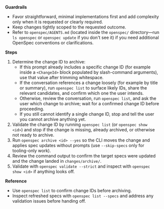 **Guardrails**
- Favor straightforward, minimal implementations first and add complexity only when it is requested or clearly required.
- Keep changes tightly scoped to the requested outcome.
- Refer to `openspec/AGENTS.md` (located inside the `openspec/` directory—run `ls openspec` or `openspec update` if you don't see it) if you need additional OpenSpec conventions or clarifications.

**Steps**
1. Determine the change ID to archive:
   - If this prompt already includes a specific change ID (for example inside a `<ChangeId>` block populated by slash-command arguments), use that value after trimming whitespace.
   - If the conversation references a change loosely (for example by title or summary), run `openspec list` to surface likely IDs, share the relevant candidates, and confirm which one the user intends.
   - Otherwise, review the conversation, run `openspec list`, and ask the user which change to archive; wait for a confirmed change ID before proceeding.
   - If you still cannot identify a single change ID, stop and tell the user you cannot archive anything yet.
2. Validate the change ID by running `openspec list` (or `openspec show <id>`) and stop if the change is missing, already archived, or otherwise not ready to archive.
3. Run `openspec archive <id> --yes` so the CLI moves the change and applies spec updates without prompts (use `--skip-specs` only for tooling-only work).
4. Review the command output to confirm the target specs were updated and the change landed in `changes/archive/`.
5. Validate with `openspec validate --strict` and inspect with `openspec show <id>` if anything looks off.

**Reference**
- Use `openspec list` to confirm change IDs before archiving.
- Inspect refreshed specs with `openspec list --specs` and address any validation issues before handing off.

